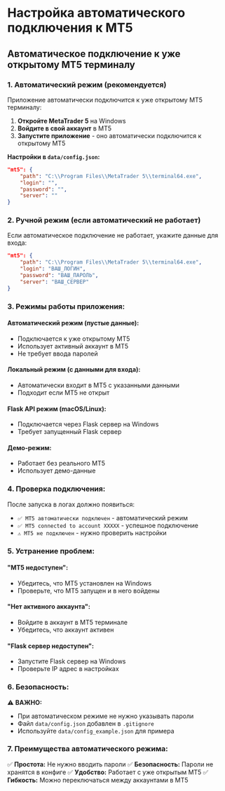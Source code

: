 # Настройка автоматического подключения к MT5

## Автоматическое подключение к уже открытому MT5 терминалу

### 1. **Автоматический режим (рекомендуется)**

Приложение автоматически подключится к уже открытому MT5 терминалу:

1. **Откройте MetaTrader 5** на Windows
2. **Войдите в свой аккаунт** в MT5
3. **Запустите приложение** - оно автоматически подключится к открытому MT5

**Настройки в `data/config.json`:**
```json
"mt5": {
    "path": "C:\\Program Files\\MetaTrader 5\\terminal64.exe",
    "login": "",
    "password": "",
    "server": ""
}
```

### 2. **Ручной режим (если автоматический не работает)**

Если автоматическое подключение не работает, укажите данные для входа:

```json
"mt5": {
    "path": "C:\\Program Files\\MetaTrader 5\\terminal64.exe", 
    "login": "ВАШ_ЛОГИН",
    "password": "ВАШ_ПАРОЛЬ",
    "server": "ВАШ_СЕРВЕР"
}
```

### 3. **Режимы работы приложения:**

#### **Автоматический режим (пустые данные):**
- Подключается к уже открытому MT5
- Использует активный аккаунт в MT5
- Не требует ввода паролей

#### **Локальный режим (с данными для входа):**
- Автоматически входит в MT5 с указанными данными
- Подходит если MT5 не открыт

#### **Flask API режим (macOS/Linux):**
- Подключается через Flask сервер на Windows
- Требует запущенный Flask сервер

#### **Демо-режим:**
- Работает без реального MT5
- Использует демо-данные

### 4. **Проверка подключения:**

После запуска в логах должно появиться:
- `✅ MT5 автоматически подключен` - автоматический режим
- `✅ MT5 connected to account XXXXX` - успешное подключение
- `⚠️ MT5 не подключен` - нужно проверить настройки

### 5. **Устранение проблем:**

#### **"MT5 недоступен":**
- Убедитесь, что MT5 установлен на Windows
- Проверьте, что MT5 запущен и в него войдены

#### **"Нет активного аккаунта":**
- Войдите в аккаунт в MT5 терминале
- Убедитесь, что аккаунт активен

#### **"Flask сервер недоступен":**
- Запустите Flask сервер на Windows
- Проверьте IP адрес в настройках

### 6. **Безопасность:**

⚠️ **ВАЖНО:** 
- При автоматическом режиме не нужно указывать пароли
- Файл `data/config.json` добавлен в `.gitignore`
- Используйте `data/config_example.json` для примера

### 7. **Преимущества автоматического режима:**

✅ **Простота:** Не нужно вводить пароли
✅ **Безопасность:** Пароли не хранятся в конфиге
✅ **Удобство:** Работает с уже открытым MT5
✅ **Гибкость:** Можно переключаться между аккаунтами в MT5 